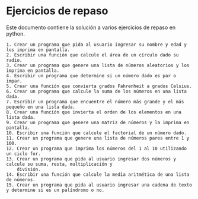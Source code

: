 # Ejercicios de repaso

Este documento contiene la solución a varios ejercicios de repaso en python.

    1. Crear un programa que pida al usuario ingresar su nombre y edad y los imprima en pantalla.
    2. Escribir una función que calcule el área de un círculo dado su radio.
    3. Crear un programa que genere una lista de números aleatorios y los imprima en pantalla.
    4. Escribir un programa que determine si un número dado es par o impar.
    5. Crear una función que convierta grados Fahrenheit a grados Celsius.
    6. Crear un programa que calcule la suma de los números en una lista dada.
    7. Escribir un programa que encuentre el número más grande y el más pequeño en una lista dada.
    8. Crear una función que invierta el orden de los elementos en una lista dada.
    9. Crear un programa que genere una matriz de números y la imprima en pantalla.
    10. Escribir una función que calcule el factorial de un número dado.
    11. Crear un programa que genere una lista de números pares entre 1 y 100.
    12. Crear un programa que imprima los números del 1 al 10 utilizando un ciclo for.
    13. Crear un programa que pida al usuario ingresar dos números y calcule su suma, resta, multiplicación y 
        división.
    14. Escribir una función que calcule la media aritmética de una lista de números.
    15. Crear un programa que pida al usuario ingresar una cadena de texto y determine si es un palíndromo o no.
